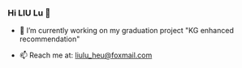 ### Hi LIU Lu 👋

- 🔭 I’m currently working on my graduation project "KG enhanced recommendation"

- 📫 Reach me at:  liulu_heu@foxmail.com

<!--
Here are some ideas to get you started:
**liulu1998/liulu1998** is a ✨ _special_ ✨ repository because its `README.md` (this file) appears on your GitHub profile.
- 😄 Pronouns: ...
- ⚡ Fun fact: ...
- 🌱 I’m currently learning ...
- 👯 I’m looking to collaborate on ...
- 🤔 I’m looking for help with ...
- 💬 Ask me about ...
-->
